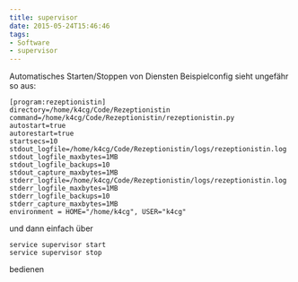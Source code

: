 ```yaml
---
title: supervisor
date: 2015-05-24T15:46:46
tags: 
- Software
- supervisor
---
```


Automatisches Starten/Stoppen von Diensten
Beispielconfig sieht ungefähr so aus:

    [program:rezeptionistin]
    directory=/home/k4cg/Code/Rezeptionistin
    command=/home/k4cg/Code/Rezeptionistin/rezeptionistin.py
    autostart=true
    autorestart=true
    startsecs=10
    stdout_logfile=/home/k4cg/Code/Rezeptionistin/logs/rezeptionistin.log
    stdout_logfile_maxbytes=1MB
    stdout_logfile_backups=10
    stdout_capture_maxbytes=1MB
    stderr_logfile=/home/k4cg/Code/Rezeptionistin/logs/rezeptionistin.log
    stderr_logfile_maxbytes=1MB
    stderr_logfile_backups=10
    stderr_capture_maxbytes=1MB
    environment = HOME="/home/k4cg", USER="k4cg"

und dann einfach über

    service supervisor start
    service supervisor stop

bedienen


